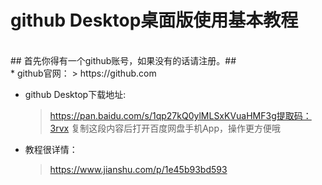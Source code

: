 # github Desktop桌面版使用基本教程 #
<br />
## 首先你得有一个github账号，如果没有的话请注册。##
<br />
* github官网：
    > https://github.com 

* github Desktop下载地址:       
   > https://pan.baidu.com/s/1qp27kQ0ylMLSxKVuaHMF3g提取码：3rvx 复制这段内容后打开百度网盘手机App，操作更方便哦 

* 教程很详情：
    > https://www.jianshu.com/p/1e45b93bd593

